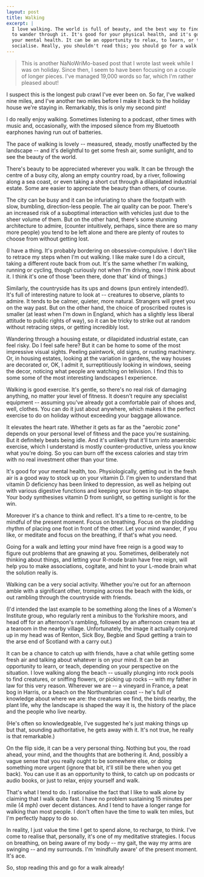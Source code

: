 ```yaml
---
layout: post
title: Walking
excerpt: |
  I love walking. The world is full of beauty, and the best way to find it is
  to wander through it. It's good for your physical health, and it's good for
  your mental health. It can be an opportunity to relax, to learn, or to
  socialise. Really, you shouldn't read this; you should go for a walk instead!
---
```

> This is another NaNoWriMo-based post that I wrote last week while I was on
> holiday. Since then, I seem to have been focusing on a couple of longer
> pieces. I've managed 19,000 words so far, which I'm rather pleased about!

I suspect this is the longest pub crawl I've ever been on. So far, I've walked
nine miles, and I've another two miles before I make it back to the holiday
house we're staying in. Remarkably, this is only my second pint!

I do really enjoy walking. Sometimes listening to a podcast, other times with
music and, occasionally, with the imposed silence from my Bluetooth earphones
having run out of batteries.

The pace of walking is lovely -- measured, steady, mostly unaffected by the
landscape -- and it's delightful to get some fresh air, some sunlight, and to
see the beauty of the world.

There's beauty to be appreciated wherever you walk. It can be through the
centre of a busy city, along an empty country road, by a river, following along
a sea coast, or even taking a short cut through a dilapidated industrial estate.
Some are easier to appreciate the beauty than others, of course.

The city can be busy and it can be infuriating to share the footpath with slow,
bumbling, direction-less people. The air quality can be poor. There's an
increased risk of a suboptimal interaction with vehicles just due to the sheer
volume of them. But on the other hand, there's some stunning architecture to
admire, (counter intuitively, perhaps, since there are so many more people) you
tend to be left alone and there are plenty of routes to choose from without
getting lost.

(I have a thing. It's probably bordering on obsessive-compulsive. I don't like
to retrace my steps when I'm out walking. I like make sure I do a circuit,
taking a different route back from out. It's the same whether I'm walking,
running or cycling, though curiously not when I'm driving, now I think about
it. I think it's one of those 'been there, done that' kind of things.)

Similarly, the countryside has its ups and downs (pun entirely intended!). It's
full of interesting nature to look at -- creatures to observe, plants to
admire. It tends to be calmer, quieter, more natural. Strangers will greet you
on the way past. But on the other hand, the choice of proscribed routes is
smaller (at least when I'm down in England, which has a slightly less liberal
attitude to public rights of way), so it can be tricky to strike out at random
without retracing steps, or getting incredibly lost.

Wandering through a housing estate, or dilapidated industrial estate, can feel
risky. Do I feel safe here? But it can be home to some of the most impressive
visual sights. Peeling paintwork, old signs, or rusting machinery. Or, in
housing estates, looking at the variation in gardens, the way houses are
decorated or, OK, I admit it, surreptitiously looking in windows, seeing the
decor, noticing what people are watching on telivision. I find this to some
some of the most interesting landscapes I experience.

Walking is good exercise. It's gentle, so there's no real risk of damaging
anything, no matter your level of fitness. It doesn't require any specialist
equipment -- assuming you've already got a comfortable pair of shoes and, well,
clothes. You can do it just about anywhere, which makes it the perfect exercise
to do on holiday without exceeding your baggage allowance.

It elevates the heart rate. Whether it gets as far as the "aerobic zone"
depends on your personal level of fitness and the pace you're sustaining. But
it definitely beats being idle. And it's unlikely that it'll turn into
anaerobic exercise, which I understand is mostly counter-productive, unless you
know what you're doing. So you can burn off the excess calories and stay trim
with no real investment other than your time.

It's good for your mental health, too. Physiologically, getting out in the
fresh air is a good way to stock up on your vitamin D. I'm given to understand
that vitamin D deficiency has been linked to depression, as well as helping out
with various digestive functions and keeping your bones in tip-top shape. Your
body synthesises vitamin D from sunlight, so getting sunlight is for the win.

Moreover it's a chance to think and reflect. It's a time to re-centre, to be
mindful of the present moment. Focus on breathing. Focus on the plodding rhythm
of placing one foot in front of the other. Let your mind wander, if you like,
or meditate and focus on the breathing, if that's what you need.

Going for a walk and letting your mind have free reign is a good way to
figure out problems that are gnawing at you. Sometimes, deliberately not
thinking about things, and letting your R-mode brain have free reign, will help
you to make associations, cogitate, and hint to your L-mode brain what the
solution really is.

Walking can be a very social activity. Whether you're out for an afternoon amble
with a significant other, tromping across the beach with the kids, or out
rambling through the countryside with friends.

(I'd intended the last example to be something along the lines of a Women's
Institute group, who regularly rent a minibus to the Yorkshire moors, and head
off for an afternoon's rambling, followed by an afternoon cream tea at a
tearoom in the nearby village. Unfortunately, the image it actually conjured up
in my head was of Renton, Sick Boy, Begbie and Spud getting a train to the arse
end of Scotland with a carry out.)

It can be a chance to catch up with friends, have a chat while getting some
fresh air and talking about whatever is on your mind. It can be an opportunity
to learn, or teach, depending on your perspective on the situation. I love
walking along the beach -- usually plunging into rock pools to find creatures,
or sniffing flowers, or picking up rocks -- with my father in law for this very
reason. Wherever we are -- a vineyard in France, a peat bog in Harris, or a
beach on the Northumbrian coast -- he's full of knowledge about where we are:
the creatures we find, the birds nearby, the plant life, why the landscape is
shaped the way it is, the history of the place and the people who live nearby.

(He's often so knowledgeable, I've suggested he's just making things up but
that, sounding authoritative, he gets away with it. It's not true, he really is
that remarkable.)

On the flip side, it can be a very personal thing. Nothing but you, the road
ahead, your mind, and the thoughts that are bothering it. And, possibly a vague
sense that you really ought to be somewhere else, or doing something more
urgent (ignore that bit, it'll still be there when you get back). You can use
it as an opportunity to think, to catch up on podcasts or audio books, or just
to relax, enjoy yourself and walk.

That's what I tend to do. I rationalise the fact that I like to walk alone by
claiming that I walk quite fast. I have no problem sustaining 15 minutes per
mile (4 mph) over decent distances. And I tend to have a longer range for
walking than most people. I don't often have the time to walk ten miles, but
I'm perfectly happy to do so.

In reality, I just value the time I get to spend alone, to recharge, to think.
I've come to realise that, personally, it's one of my meditative strategies. I
focus on breathing, on being aware of my body -- my gait, the way my arms are
swinging -- and my surrounds. I'm 'mindfully aware' of the present moment. It's
ace.

So, stop reading this and go for a walk already!
